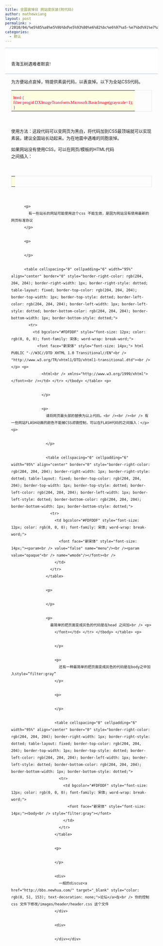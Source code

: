 ```yaml
---
title: 全国哀悼日 网站变灰装(附代码)
author: mathewxiang
layout: post
permalink: >
  /2010/04/%e5%85%a8%e5%9b%bd%e5%93%80%e6%82%bc%e6%97%a5-%e7%bd%91%e7%ab%99%e5%8f%98%e7%81%b0%e8%a3%85%e9%99%84%e4%bb%a3%e7%a0%81/
categories:
  - 默认
---
```

<div style="border-top-width: 1px; border-right-width: 0px; border-bottom-width: 1px; border-left-width: 0px; border-top-style: solid; border-right-style: solid; border-bottom-style: solid; border-left-style: solid; border-top-color: rgb(167, 194, 231); border-right-color: rgb(167, 194, 231); border-bottom-color: rgb(167, 194, 231); border-left-color: rgb(167, 194, 231); padding-top: 10px; padding-right: 20px; padding-bottom: 10px; padding-left: 20px; background-image: initial; background-attachment: initial; background-origin: initial; background-clip: initial; background-color: rgb(255, 255, 255); text-align: center; background-position: initial initial; background-repeat: initial initial;">
  <h1 style="text-align: left;font-size: 24px; padding-top: 0px; padding-right: 0px; padding-bottom: 0px; padding-left: 0px; margin-top: 10px; margin-right: 0px; margin-bottom: 10px; margin-left: 0px;">
    <span style="font-family: 宋体; line-height: normal; font-size: 12px;"><font size="4"><br /> <span style="font-size: 14px; font-weight: normal; line-height: 23px;">青海玉树遇难者默哀!</span></font></span>
  </h1>
</div>

<div style="font-size: 14px; padding-top: 0px; padding-right: 20px; padding-bottom: 0px; padding-left: 20px; line-height: 23px;">
  <p>
    为方便站点哀悼，特提供素装代码，以表哀悼。以下为全站CSS代码。
  </p>
  
  <table cellspacing="0" cellpadding="6" width="95%" align="center" border="0" style="border-right-color: rgb(204, 204, 204); border-right-width: 1px; border-right-style: dotted; table-layout: fixed; border-top-color: rgb(204, 204, 204); border-top-width: 1px; border-top-style: dotted; border-left-color: rgb(204, 204, 204); border-left-width: 1px; border-left-style: dotted; border-bottom-color: rgb(204, 204, 204); border-bottom-width: 1px; border-bottom-style: dotted;">
    <tr>
      <td bgcolor="#FDFDDF" style="font-size: 12px; color: rgb(0, 0, 0); font-family: 宋体; word-wrap: break-word;">
        <br /><font color="#FF0000" style="font-size: 14px; background-color: rgb(255, 255, 255);">html {<br /> filter:progid:DXImageTransform.Microsoft.BasicImage(grayscale=1);<br /> }</font>
      </td>
    </tr>
  </table>
  
  <p>
     
  </p>
  
  <p>
    使用方法：这段代码可以变网页为黑白，将代码加到CSS最顶端就可以实现素装。建议全国站长动起来。为在地震中遇难的同胞哀悼。
  </p>
  
  <p>
    如果网站没有使用CSS，可以在网页/模板的HTML代码<br /> 之间插入：
  </p>
  
  <p>
     
  </p>
  
  <table cellspacing="0" cellpadding="6" width="95%" align="center" border="0" style="border-right-color: rgb(204, 204, 204); border-right-width: 1px; border-right-style: dotted; table-layout: fixed; border-top-color: rgb(204, 204, 204); border-top-width: 1px; border-top-style: dotted; border-left-color: rgb(204, 204, 204); border-left-width: 1px; border-left-style: dotted; border-bottom-color: rgb(204, 204, 204); border-bottom-width: 1px; border-bottom-style: dotted;">
    <tr>
      <td bgcolor="#FDFDDF" style="font-size: 12px; color: rgb(0, 0, 0); font-family: 宋体; word-wrap: break-word;">
        <font face="新宋体" style="font-size: 14px;"><br /> <p>
          </font></td> </tr> </tbody> </table> <p>
             
          </p>
          
          <p>
            有一些站长的网站可能使用这个css 不能生效，是因为网站没有使用最新的网页标准协议
          </p>
          
          <p>
             
          </p>
          
          <table cellspacing="0" cellpadding="6" width="95%" align="center" border="0" style="border-right-color: rgb(204, 204, 204); border-right-width: 1px; border-right-style: dotted; table-layout: fixed; border-top-color: rgb(204, 204, 204); border-top-width: 1px; border-top-style: dotted; border-left-color: rgb(204, 204, 204); border-left-width: 1px; border-left-style: dotted; border-bottom-color: rgb(204, 204, 204); border-bottom-width: 1px; border-bottom-style: dotted;">
            <tr>
              <td bgcolor="#FDFDDF" style="font-size: 12px; color: rgb(0, 0, 0); font-family: 宋体; word-wrap: break-word;">
                <font face="新宋体" style="font-size: 14px;"> html PUBLIC "-//W3C//DTD XHTML 1.0 Transitional//EN"<br /> "http://www.w3.org/TR/xhtml1/DTD/xhtml1-transitional.dtd"><br /></p> <p>
                  <html<br /> xmlns="http://www.w3.org/1999/xhtml"></font><br /></td> </tr> </tbody> </table> <p>
                     
                  </p>
                  
                  <p>
                    请将网页最头部的替换为以上代码。<br /><br /><br /> 有一些网站FLASH动画的颜色不能被CSS滤镜控制，可以在FLASH代码的之间插入：</p> <p>
                       
                    </p>
                    
                    <table cellspacing="0" cellpadding="6" width="95%" align="center" border="0" style="border-right-color: rgb(204, 204, 204); border-right-width: 1px; border-right-style: dotted; table-layout: fixed; border-top-color: rgb(204, 204, 204); border-top-width: 1px; border-top-style: dotted; border-left-color: rgb(204, 204, 204); border-left-width: 1px; border-left-style: dotted; border-bottom-color: rgb(204, 204, 204); border-bottom-width: 1px; border-bottom-style: dotted;">
                      <tr>
                        <td bgcolor="#FDFDDF" style="font-size: 12px; color: rgb(0, 0, 0); font-family: 宋体; word-wrap: break-word;">
                          <font face="新宋体" style="font-size: 14px;"><param<br /> value="false" name="menu"/><br /><param value="opaque"<br /> name="wmode"/></font><br />
                        </td>
                      </tr>
                    </table>
                    
                    <p>
                       
                    </p>
                    
                    <p>
                      最简单的把页面变成灰色的代码是在head 之间加<br /> <p>
                        </font></td> </tr> </tbody> </table> <p>
                           
                        </p>
                        
                        <p>
                          还有一种最简单的把页面变成灰色的代码是在body之中加入style=”filter:gray”
                        </p>
                        
                        <p>
                           
                        </p>
                        
                        <table cellspacing="0" cellpadding="6" width="95%" align="center" border="0" style="border-right-color: rgb(204, 204, 204); border-right-width: 1px; border-right-style: dotted; table-layout: fixed; border-top-color: rgb(204, 204, 204); border-top-width: 1px; border-top-style: dotted; border-left-color: rgb(204, 204, 204); border-left-width: 1px; border-left-style: dotted; border-bottom-color: rgb(204, 204, 204); border-bottom-width: 1px; border-bottom-style: dotted;">
                          <tr>
                            <td bgcolor="#FDFDDF" style="font-size: 12px; color: rgb(0, 0, 0); font-family: 宋体; word-wrap: break-word;">
                              <font face="新宋体" style="font-size: 14px;"><body<br /> style="filter:gray"></font>
                            </td>
                          </tr>
                        </table>
                        
                        <p>
                           
                        </p>
                        
                        <div>
                          一般的discuz<a href="http://bbs.newhua.com/" target="_blank" style="color: rgb(0, 51, 153); text-decoration: none;">论坛</a>在<br /> 你的控制css 文件下修改/images/header/header.css 这个文件
                        </div>
                        
                        <div>
                          　　
                        </div></div>